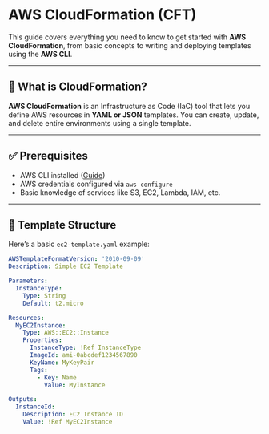 #  AWS CloudFormation (CFT)

This guide covers everything you need to know to get started with **AWS CloudFormation**, from basic concepts to writing and deploying templates using the **AWS CLI**.

---



## 🔧 What is CloudFormation?

**AWS CloudFormation** is an Infrastructure as Code (IaC) tool that lets you define AWS resources in **YAML or JSON** templates. You can create, update, and delete entire environments using a single template.

---

## ✅ Prerequisites

- AWS CLI installed ([Guide](https://docs.aws.amazon.com/cli/latest/userguide/install-cliv2.html))
- AWS credentials configured via `aws configure`
- Basic knowledge of services like S3, EC2, Lambda, IAM, etc.

---

## 🧱 Template Structure

Here’s a basic `ec2-template.yaml` example:

```yaml
AWSTemplateFormatVersion: '2010-09-09'
Description: Simple EC2 Template

Parameters:
  InstanceType:
    Type: String
    Default: t2.micro

Resources:
  MyEC2Instance:
    Type: AWS::EC2::Instance
    Properties:
      InstanceType: !Ref InstanceType
      ImageId: ami-0abcdef1234567890
      KeyName: MyKeyPair
      Tags:
        - Key: Name
          Value: MyInstance

Outputs:
  InstanceId:
    Description: EC2 Instance ID
    Value: !Ref MyEC2Instance


